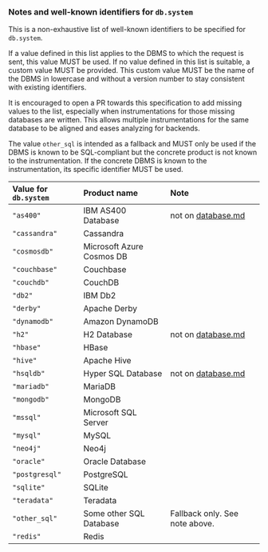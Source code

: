 ### Notes and well-known identifiers for `db.system`

This is a non-exhaustive list of well-known identifiers to be specified for `db.system`.

If a value defined in this list applies to the DBMS to which the request is sent, this value MUST be used.
If no value defined in this list is suitable, a custom value MUST be provided.
This custom value MUST be the name of the DBMS in lowercase and without a version number to stay consistent with existing identifiers.

It is encouraged to open a PR towards this specification to add missing values to the list, especially when instrumentations for those missing databases are written.
This allows multiple instrumentations for the same database to be aligned and eases analyzing for backends.

The value `other_sql` is intended as a fallback and MUST only be used if the DBMS is known to be SQL-compliant but the concrete product is not known to the instrumentation.
If the concrete DBMS is known to the instrumentation, its specific identifier MUST be used.

| Value for `db.system` | Product name              | Note                           |
| :-------------------- | :------------------------ | :----------------------------- |
| `"as400"`             | IBM AS400 Database        | not on [database.md]           |
| `"cassandra"`         | Cassandra                 |                                |
| `"cosmosdb"`          | Microsoft Azure Cosmos DB |                                |
| `"couchbase"`         | Couchbase                 |                                |
| `"couchdb"`           | CouchDB                   |                                |
| `"db2"`               | IBM Db2                   |                                |
| `"derby"`             | Apache Derby              |                                |
| `"dynamodb"`          | Amazon DynamoDB           |                                |
| `"h2"`                | H2 Database               |  not on [database.md]          |
| `"hbase"`             | HBase                     |                                |
| `"hive"`              | Apache Hive               |                                |
| `"hsqldb"`            | Hyper SQL Database        |  not on [database.md]          |
| `"mariadb"`           | MariaDB                   |                                |
| `"mongodb"`           | MongoDB                   |                                |
| `"mssql"`             | Microsoft SQL Server      |                                |
| `"mysql"`             | MySQL                     |                                |
| `"neo4j"`             | Neo4j                     |                                |
| `"oracle"`            | Oracle Database           |                                |
| `"postgresql"`        | PostgreSQL                |                                |
| `"sqlite"`            | SQLite                    |                                |
| `"teradata"`          | Teradata                  |                                |
| `"other_sql"`         | Some other SQL Database   | Fallback only. See note above. |
| `"redis"`             | Redis                     |                                |

[database.md]: https://github.com/open-telemetry/opentelemetry-specification/blob/master/specification/trace/semantic_conventions/database.md